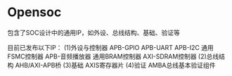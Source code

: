 # Opensoc
包含了SOC设计中的通用IP，如外设、总线结构、基础、验证等

目前已发布以下IP：
(1)外设与控制器
APB-GPIO
APB-UART
APB-I2C
通用FSMC控制器
APB-音频播放器
通用BRAM控制器
AXI-SDRAM控制器
(2)总线结构
AHB/AXI-APB桥
(3)基础
AXIS寄存器片
(4)验证
AMBA总线基本验证组件
